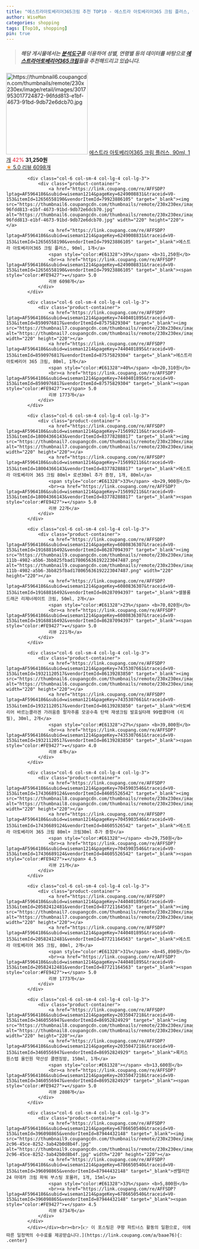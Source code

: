 ```yaml
---
title: "에스트라아토베리어365크림 추천 TOP10 - 에스트라 아토베리어365 크림 플러스, 90ml, 1개"
author: WiseMan
categories: shopping
tags: [Top10, shopping]
pin: true
---
```


> ##### 해당 게시물에서는 [**분석도구**](https://itemscout.io/)를 이용하여 **성별**, **연령별** 등의 데이터를 바탕으로 [**에스트라아토베리어365크림**](https://link.coupang.com/a/baae76)들을 추천해드리고 있습니다.
<div class="container"><div class="row">
            <div class="col-6 col-sm-4 col-lg-4 col-lg-3">
                <div class="product-container">
                    <a href="https://link.coupang.com/re/AFFSDP?lptag=AF5964186&subid=wiseman1214&pageKey=6249008831&traceid=V0-153&itemId=12656558190&vendorItemId=79923886105" target="_blank"><img src="https://thumbnail6.coupangcdn.com/thumbnails/remote/230x230ex/image/retail/images/3017953017724872-96fdd813-e1bf-4673-91bd-9db72e6dcb70.jpg" alt="https://thumbnail6.coupangcdn.com/thumbnails/remote/230x230ex/image/retail/images/3017953017724872-96fdd813-e1bf-4673-91bd-9db72e6dcb70.jpg" width="220" height="220"></a>
                    <a href="https://link.coupang.com/re/AFFSDP?lptag=AF5964186&subid=wiseman1214&pageKey=6249008831&traceid=V0-153&itemId=12656558190&vendorItemId=79923886105" target="_blank">에스트라 아토베리어365 크림 플러스, 90ml, 1개</a>
                    <span style="color:#E61328">42%</span> <b>31,250원</b>
                    <br><a href="https://link.coupang.com/re/AFFSDP?lptag=AF5964186&subid=wiseman1214&pageKey=6249008831&traceid=V0-153&itemId=12656558190&vendorItemId=79923886105" target="_blank"><span style="color:#FE9427">★</span> 5.0
                    리뷰 6098개</a>
                </div>
            </div>
            
            <div class="col-6 col-sm-4 col-lg-4 col-lg-3">
                <div class="product-container">
                    <a href="https://link.coupang.com/re/AFFSDP?lptag=AF5964186&subid=wiseman1214&pageKey=6249008831&traceid=V0-153&itemId=12656558190&vendorItemId=79923886105" target="_blank"><img src="https://thumbnail6.coupangcdn.com/thumbnails/remote/230x230ex/image/retail/images/3017953017724872-96fdd813-e1bf-4673-91bd-9db72e6dcb70.jpg" alt="https://thumbnail6.coupangcdn.com/thumbnails/remote/230x230ex/image/retail/images/3017953017724872-96fdd813-e1bf-4673-91bd-9db72e6dcb70.jpg" width="220" height="220"></a>
                    <a href="https://link.coupang.com/re/AFFSDP?lptag=AF5964186&subid=wiseman1214&pageKey=6249008831&traceid=V0-153&itemId=12656558190&vendorItemId=79923886105" target="_blank">에스트라 아토베리어365 크림 플러스, 90ml, 1개</a>
                    <span style="color:#E61328">39%</span> <b>31,250원</b>
                    <br><a href="https://link.coupang.com/re/AFFSDP?lptag=AF5964186&subid=wiseman1214&pageKey=6249008831&traceid=V0-153&itemId=12656558190&vendorItemId=79923886105" target="_blank"><span style="color:#FE9427">★</span> 5.0
                    리뷰 6098개</a>
                </div>
            </div>
            
            <div class="col-6 col-sm-4 col-lg-4 col-lg-3">
                <div class="product-container">
                    <a href="https://link.coupang.com/re/AFFSDP?lptag=AF5964186&subid=wiseman1214&pageKey=7440401895&traceid=V0-153&itemId=8590976817&vendorItemId=87575829304" target="_blank"><img src="https://thumbnail7.coupangcdn.com/thumbnails/remote/230x230ex/image/vendor_inventory/ad0f/e44fcda87c9d1d2f53934c07a9d7afc9e029cf977831732ff05d4d75c9c7.jpg" alt="https://thumbnail7.coupangcdn.com/thumbnails/remote/230x230ex/image/vendor_inventory/ad0f/e44fcda87c9d1d2f53934c07a9d7afc9e029cf977831732ff05d4d75c9c7.jpg" width="220" height="220"></a>
                    <a href="https://link.coupang.com/re/AFFSDP?lptag=AF5964186&subid=wiseman1214&pageKey=7440401895&traceid=V0-153&itemId=8590976817&vendorItemId=87575829304" target="_blank">에스트라 아토베리어 365 크림, 80ml, 1개</a>
                    <span style="color:#E61328">40%</span> <b>20,310원</b>
                    <br><a href="https://link.coupang.com/re/AFFSDP?lptag=AF5964186&subid=wiseman1214&pageKey=7440401895&traceid=V0-153&itemId=8590976817&vendorItemId=87575829304" target="_blank"><span style="color:#FE9427">★</span> 5.0
                    리뷰 1773개</a>
                </div>
            </div>
            
            <div class="col-6 col-sm-4 col-lg-4 col-lg-3">
                <div class="product-container">
                    <a href="https://link.coupang.com/re/AFFSDP?lptag=AF5964186&subid=wiseman1214&pageKey=7156992116&traceid=V0-153&itemId=18004366143&vendorItemId=83778288817" target="_blank"><img src="https://thumbnail7.coupangcdn.com/thumbnails/remote/230x230ex/image/vendor_inventory/e8e6/84f9f756b7987f98327655946c6bae2516934d215e59e6d5e119423752ae.PNG" alt="https://thumbnail7.coupangcdn.com/thumbnails/remote/230x230ex/image/vendor_inventory/e8e6/84f9f756b7987f98327655946c6bae2516934d215e59e6d5e119423752ae.PNG" width="220" height="220"></a>
                    <a href="https://link.coupang.com/re/AFFSDP?lptag=AF5964186&subid=wiseman1214&pageKey=7156992116&traceid=V0-153&itemId=18004366143&vendorItemId=83778288817" target="_blank">에스트라 아토베리어 365 크림 80ml+ 로션30ml 추가 증정, 1개, 80ml</a>
                    <span style="color:#E61328">33%</span> <b>29,900원</b>
                    <br><a href="https://link.coupang.com/re/AFFSDP?lptag=AF5964186&subid=wiseman1214&pageKey=7156992116&traceid=V0-153&itemId=18004366143&vendorItemId=83778288817" target="_blank"><span style="color:#FE9427">★</span> 5.0
                    리뷰 22개</a>
                </div>
            </div>
            
            <div class="col-6 col-sm-4 col-lg-4 col-lg-3">
                <div class="product-container">
                    <a href="https://link.coupang.com/re/AFFSDP?lptag=AF5964186&subid=wiseman1214&pageKey=6080836307&traceid=V0-153&itemId=19168816492&vendorItemId=86287094397" target="_blank"><img src="https://thumbnail9.coupangcdn.com/thumbnails/remote/230x230ex/image/retail/images/2a3b7934-111b-4982-a5b6-3bb825fbad178065636192223047487.png" alt="https://thumbnail9.coupangcdn.com/thumbnails/remote/230x230ex/image/retail/images/2a3b7934-111b-4982-a5b6-3bb825fbad178065636192223047487.png" width="220" height="220"></a>
                    <a href="https://link.coupang.com/re/AFFSDP?lptag=AF5964186&subid=wiseman1214&pageKey=6080836307&traceid=V0-153&itemId=19168816492&vendorItemId=86287094397" target="_blank">셀블룸 드래곤 리제너레이트 크림, 50ml, 2개</a>
                    <span style="color:#E61328">23%</span> <b>70,020원</b>
                    <br><a href="https://link.coupang.com/re/AFFSDP?lptag=AF5964186&subid=wiseman1214&pageKey=6080836307&traceid=V0-153&itemId=19168816492&vendorItemId=86287094397" target="_blank"><span style="color:#FE9427">★</span> 5.0
                    리뷰 221개</a>
                </div>
            </div>
            
            <div class="col-6 col-sm-4 col-lg-4 col-lg-3">
                <div class="product-container">
                    <a href="https://link.coupang.com/re/AFFSDP?lptag=AF5964186&subid=wiseman1214&pageKey=7435307661&traceid=V0-153&itemId=19321120517&vendorItemId=86139283850" target="_blank"><img src="https://thumbnail6.coupangcdn.com/thumbnails/remote/230x230ex/image/vendor_inventory/2a7a/78a39417b4a1d5e4196ea4ded6bbe9f7be1aea5fff49513269deaf387000.png" alt="https://thumbnail6.coupangcdn.com/thumbnails/remote/230x230ex/image/vendor_inventory/2a7a/78a39417b4a1d5e4196ea4ded6bbe9f7be1aea5fff49513269deaf387000.png" width="220" height="220"></a>
                    <a href="https://link.coupang.com/re/AFFSDP?lptag=AF5964186&subid=wiseman1214&pageKey=7435307661&traceid=V0-153&itemId=19321120517&vendorItemId=86139283850" target="_blank">아토베리어 바르는콜라겐 가려움증 팔자주름 모공수축 탄력 재생크림 발효실타래 99랩콜타래 (리필), 30ml, 2개</a>
                    <span style="color:#E61328">27%</span> <b>39,800원</b>
                    <br><a href="https://link.coupang.com/re/AFFSDP?lptag=AF5964186&subid=wiseman1214&pageKey=7435307661&traceid=V0-153&itemId=19321120517&vendorItemId=86139283850" target="_blank"><span style="color:#FE9427">★</span> 4.0
                    리뷰 4개</a>
                </div>
            </div>
            
            <div class="col-6 col-sm-4 col-lg-4 col-lg-3">
                <div class="product-container">
                    <a href="https://link.coupang.com/re/AFFSDP?lptag=AF5964186&subid=wiseman1214&pageKey=7045903546&traceid=V0-153&itemId=17436689124&vendorItemId=84605526542" target="_blank"><img src="https://thumbnail8.coupangcdn.com/thumbnails/remote/230x230ex/image/vendor_inventory/109b/44bdeb82fa3eb73479d7945df2a6c95e7ff21af64066d895d0c11ec69981.PNG" alt="https://thumbnail8.coupangcdn.com/thumbnails/remote/230x230ex/image/vendor_inventory/109b/44bdeb82fa3eb73479d7945df2a6c95e7ff21af64066d895d0c11ec69981.PNG" width="220" height="220"></a>
                    <a href="https://link.coupang.com/re/AFFSDP?lptag=AF5964186&subid=wiseman1214&pageKey=7045903546&traceid=V0-153&itemId=17436689124&vendorItemId=84605526542" target="_blank">에스트라 아토베리어 365 크림 80ml+ 크림30ml 추가 증정</a>
                    <span style="color:#E61328"></span> <b>29,750원</b>
                    <br><a href="https://link.coupang.com/re/AFFSDP?lptag=AF5964186&subid=wiseman1214&pageKey=7045903546&traceid=V0-153&itemId=17436689124&vendorItemId=84605526542" target="_blank"><span style="color:#FE9427">★</span> 4.5
                    리뷰 21개</a>
                </div>
            </div>
            
            <div class="col-6 col-sm-4 col-lg-4 col-lg-3">
                <div class="product-container">
                    <a href="https://link.coupang.com/re/AFFSDP?lptag=AF5964186&subid=wiseman1214&pageKey=7440401895&traceid=V0-153&itemId=20582412481&vendorItemId=87721164563" target="_blank"><img src="https://thumbnail7.coupangcdn.com/thumbnails/remote/230x230ex/image/vendor_inventory/1617/8534bedbb86ad5e8ba2dd37354d9f799f47caf260b58687c7fd1379253ae.jpg" alt="https://thumbnail7.coupangcdn.com/thumbnails/remote/230x230ex/image/vendor_inventory/1617/8534bedbb86ad5e8ba2dd37354d9f799f47caf260b58687c7fd1379253ae.jpg" width="220" height="220"></a>
                    <a href="https://link.coupang.com/re/AFFSDP?lptag=AF5964186&subid=wiseman1214&pageKey=7440401895&traceid=V0-153&itemId=20582412481&vendorItemId=87721164563" target="_blank">에스트라 아토베리어 365 크림, 80ml, 2개</a>
                    <span style="color:#E61328">31%</span> <b>45,890원</b>
                    <br><a href="https://link.coupang.com/re/AFFSDP?lptag=AF5964186&subid=wiseman1214&pageKey=7440401895&traceid=V0-153&itemId=20582412481&vendorItemId=87721164563" target="_blank"><span style="color:#FE9427">★</span> 5.0
                    리뷰 1773개</a>
                </div>
            </div>
            
            <div class="col-6 col-sm-4 col-lg-4 col-lg-3">
                <div class="product-container">
                    <a href="https://link.coupang.com/re/AFFSDP?lptag=AF5964186&subid=wiseman1214&pageKey=2035047218&traceid=V0-153&itemId=3460556947&vendorItemId=86952824929" target="_blank"><img src="https://thumbnail8.coupangcdn.com/thumbnails/remote/230x230ex/image/vendor_inventory/8f05/983842ee814bf2b80c0809c0fce390e8d21a40e01bc704d4e95ac6dbeb2a.jpg" alt="https://thumbnail8.coupangcdn.com/thumbnails/remote/230x230ex/image/vendor_inventory/8f05/983842ee814bf2b80c0809c0fce390e8d21a40e01bc704d4e95ac6dbeb2a.jpg" width="220" height="220"></a>
                    <a href="https://link.coupang.com/re/AFFSDP?lptag=AF5964186&subid=wiseman1214&pageKey=2035047218&traceid=V0-153&itemId=3460556947&vendorItemId=86952824929" target="_blank">록키스 원스텝 올인원 약산성 클렌징밤, 150ml, 1개</a>
                    <span style="color:#E61328"></span> <b>13,600원</b>
                    <br><a href="https://link.coupang.com/re/AFFSDP?lptag=AF5964186&subid=wiseman1214&pageKey=2035047218&traceid=V0-153&itemId=3460556947&vendorItemId=86952824929" target="_blank"><span style="color:#FE9427">★</span> 5.0
                    리뷰 2808개</a>
                </div>
            </div>
            
            <div class="col-6 col-sm-4 col-lg-4 col-lg-3">
                <div class="product-container">
                    <a href="https://link.coupang.com/re/AFFSDP?lptag=AF5964186&subid=wiseman1214&pageKey=6786650540&traceid=V0-153&itemId=396098865&vendorItemId=87944432148" target="_blank"><img src="https://thumbnail9.coupangcdn.com/thumbnails/remote/230x230ex/image/retail/images/2023/12/01/15/8/be62fa28-2c96-45ce-8252-3ab42b0d8b4f.jpg" alt="https://thumbnail9.coupangcdn.com/thumbnails/remote/230x230ex/image/retail/images/2023/12/01/15/8/be62fa28-2c96-45ce-8252-3ab42b0d8b4f.jpg" width="220" height="220"></a>
                    <a href="https://link.coupang.com/re/AFFSDP?lptag=AF5964186&subid=wiseman1214&pageKey=6786650540&traceid=V0-153&itemId=396098865&vendorItemId=87944432148" target="_blank">센텔리안24 마데카 크림 파워 부스팅 포뮬러, 1개, 15ml</a>
                    <span style="color:#E61328">33%</span> <b>5,800원</b>
                    <br><a href="https://link.coupang.com/re/AFFSDP?lptag=AF5964186&subid=wiseman1214&pageKey=6786650540&traceid=V0-153&itemId=396098865&vendorItemId=87944432148" target="_blank"><span style="color:#FE9427">★</span> 4.5
                    리뷰 6734개</a>
                </div>
            </div>
            </div></div><br><br>[👉 이 포스팅은 쿠팡 파트너스 활동의 일환으로, 이에 따른 일정액의 수수료를 제공받습니다.](https://link.coupang.com/a/baae76){: .center}
